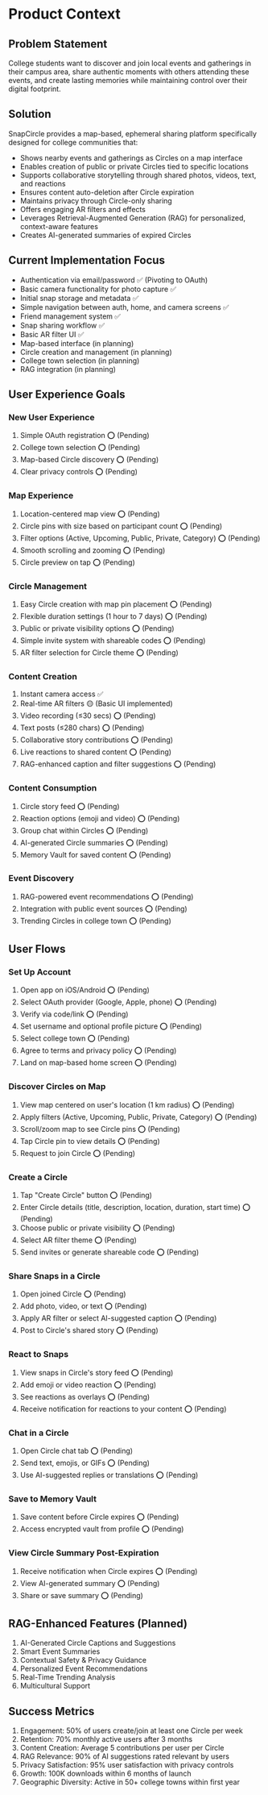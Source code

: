 # Product Context

## Problem Statement
College students want to discover and join local events and gatherings in their campus area, share authentic moments with others attending these events, and create lasting memories while maintaining control over their digital footprint.

## Solution
SnapCircle provides a map-based, ephemeral sharing platform specifically designed for college communities that:
- Shows nearby events and gatherings as Circles on a map interface
- Enables creation of public or private Circles tied to specific locations
- Supports collaborative storytelling through shared photos, videos, text, and reactions
- Ensures content auto-deletion after Circle expiration
- Maintains privacy through Circle-only sharing
- Offers engaging AR filters and effects
- Leverages Retrieval-Augmented Generation (RAG) for personalized, context-aware features
- Creates AI-generated summaries of expired Circles

## Current Implementation Focus
- Authentication via email/password ✅ (Pivoting to OAuth)
- Basic camera functionality for photo capture ✅
- Initial snap storage and metadata ✅
- Simple navigation between auth, home, and camera screens ✅
- Friend management system ✅
- Snap sharing workflow ✅
- Basic AR filter UI ✅
- Map-based interface (in planning)
- Circle creation and management (in planning)
- College town selection (in planning)
- RAG integration (in planning)

## User Experience Goals

### New User Experience
1. Simple OAuth registration ⭕ (Pending)
2. College town selection ⭕ (Pending)
3. Map-based Circle discovery ⭕ (Pending)
4. Clear privacy controls ⭕ (Pending)

### Map Experience
1. Location-centered map view ⭕ (Pending)
2. Circle pins with size based on participant count ⭕ (Pending)
3. Filter options (Active, Upcoming, Public, Private, Category) ⭕ (Pending)
4. Smooth scrolling and zooming ⭕ (Pending)
5. Circle preview on tap ⭕ (Pending)

### Circle Management
1. Easy Circle creation with map pin placement ⭕ (Pending)
2. Flexible duration settings (1 hour to 7 days) ⭕ (Pending)
3. Public or private visibility options ⭕ (Pending)
4. Simple invite system with shareable codes ⭕ (Pending)
5. AR filter selection for Circle theme ⭕ (Pending)

### Content Creation
1. Instant camera access ✅
2. Real-time AR filters 🟡 (Basic UI implemented)
3. Video recording (≤30 secs) ⭕ (Pending)
4. Text posts (≤280 chars) ⭕ (Pending)
5. Collaborative story contributions ⭕ (Pending)
6. Live reactions to shared content ⭕ (Pending)
7. RAG-enhanced caption and filter suggestions ⭕ (Pending)

### Content Consumption
1. Circle story feed ⭕ (Pending)
2. Reaction options (emoji and video) ⭕ (Pending)
3. Group chat within Circles ⭕ (Pending)
4. AI-generated Circle summaries ⭕ (Pending)
5. Memory Vault for saved content ⭕ (Pending)

### Event Discovery
1. RAG-powered event recommendations ⭕ (Pending)
2. Integration with public event sources ⭕ (Pending)
3. Trending Circles in college town ⭕ (Pending)

## User Flows

### Set Up Account
1. Open app on iOS/Android ⭕ (Pending)
2. Select OAuth provider (Google, Apple, phone) ⭕ (Pending)
3. Verify via code/link ⭕ (Pending)
4. Set username and optional profile picture ⭕ (Pending)
5. Select college town ⭕ (Pending)
6. Agree to terms and privacy policy ⭕ (Pending)
7. Land on map-based home screen ⭕ (Pending)

### Discover Circles on Map
1. View map centered on user's location (1 km radius) ⭕ (Pending)
2. Apply filters (Active, Upcoming, Public, Private, Category) ⭕ (Pending)
3. Scroll/zoom map to see Circle pins ⭕ (Pending)
4. Tap Circle pin to view details ⭕ (Pending)
5. Request to join Circle ⭕ (Pending)

### Create a Circle
1. Tap "Create Circle" button ⭕ (Pending)
2. Enter Circle details (title, description, location, duration, start time) ⭕ (Pending)
3. Choose public or private visibility ⭕ (Pending)
4. Select AR filter theme ⭕ (Pending)
5. Send invites or generate shareable code ⭕ (Pending)

### Share Snaps in a Circle
1. Open joined Circle ⭕ (Pending)
2. Add photo, video, or text ⭕ (Pending)
3. Apply AR filter or select AI-suggested caption ⭕ (Pending)
4. Post to Circle's shared story ⭕ (Pending)

### React to Snaps
1. View snaps in Circle's story feed ⭕ (Pending)
2. Add emoji or video reaction ⭕ (Pending)
3. See reactions as overlays ⭕ (Pending)
4. Receive notification for reactions to your content ⭕ (Pending)

### Chat in a Circle
1. Open Circle chat tab ⭕ (Pending)
2. Send text, emojis, or GIFs ⭕ (Pending)
3. Use AI-suggested replies or translations ⭕ (Pending)

### Save to Memory Vault
1. Save content before Circle expires ⭕ (Pending)
2. Access encrypted vault from profile ⭕ (Pending)

### View Circle Summary Post-Expiration
1. Receive notification when Circle expires ⭕ (Pending)
2. View AI-generated summary ⭕ (Pending)
3. Share or save summary ⭕ (Pending)

## RAG-Enhanced Features (Planned)
1. AI-Generated Circle Captions and Suggestions
2. Smart Event Summaries
3. Contextual Safety & Privacy Guidance
4. Personalized Event Recommendations
5. Real-Time Trending Analysis
6. Multicultural Support

## Success Metrics
1. Engagement: 50% of users create/join at least one Circle per week
2. Retention: 70% monthly active users after 3 months
3. Content Creation: Average 5 contributions per user per Circle
4. RAG Relevance: 90% of AI suggestions rated relevant by users
5. Privacy Satisfaction: 95% user satisfaction with privacy controls
6. Growth: 100K downloads within 6 months of launch
7. Geographic Diversity: Active in 50+ college towns within first year 